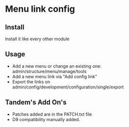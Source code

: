# Menu link config


## Install

Install it like every other module

## Usage

* Add a new menu or change an existing one: admin/structure/menu/manage/tools
* Add a new menu link via "Add config link"
* Export the links on admin/config/development/configuration/single/export

## Tandem's Add On's

- Patches added are in the PATCH.txt file
- D9 compatibility manually added.